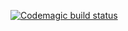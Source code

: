[![Codemagic build status](https://api.codemagic.io/apps/62d076d9b2128bc00dcc279b/62d076d9b2128bc00dcc279a/status_badge.svg)](https://codemagic.io/apps/62d076d9b2128bc00dcc279b/62d076d9b2128bc00dcc279a/latest_build)